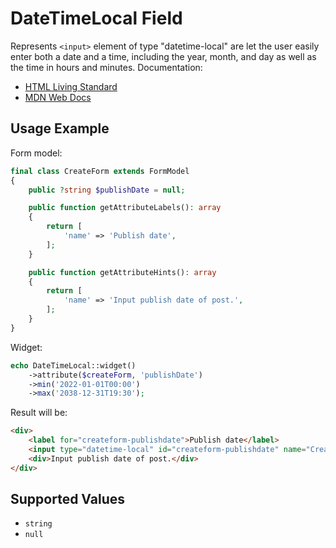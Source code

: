 # DateTimeLocal Field

Represents `<input>` element of type "datetime-local" are let the user easily enter both a date and a time, including
the year, month, and day as well as the time in hours and minutes. Documentation:

- [HTML Living Standard](https://html.spec.whatwg.org/multipage/input.html#local-date-and-time-state-(type=datetime-local))
- [MDN Web Docs](https://developer.mozilla.org/docs/Web/HTML/Element/input/datetime-local)

## Usage Example

Form model:

```php
final class CreateForm extends FormModel
{
    public ?string $publishDate = null;

    public function getAttributeLabels(): array
    {
        return [
            'name' => 'Publish date',
        ];
    }

    public function getAttributeHints(): array
    {
        return [
            'name' => 'Input publish date of post.',
        ];
    }
}
```

Widget:

```php
echo DateTimeLocal::widget()
    ->attribute($createForm, 'publishDate')
    ->min('2022-01-01T00:00')
    ->max('2038-12-31T19:30');
```

Result will be:

```html
<div>
    <label for="createform-publishdate">Publish date</label>
    <input type="datetime-local" id="createform-publishdate" name="CreateForm[publishDate]" min="2022-01-01T00:00" max="2038-12-31T19:30">
    <div>Input publish date of post.</div>
</div>
```

## Supported Values

- `string`
- `null`
